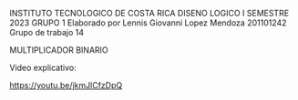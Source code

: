 INSTITUTO TECNOLOGICO DE COSTA RICA
DISENO LOGICO I SEMESTRE 2023 GRUPO 1
Elaborado por Lennis Giovanni Lopez Mendoza
201101242
Grupo de trabajo 14

MULTIPLICADOR BINARIO

Video explicativo:

https://youtu.be/jkmJlCfzDpQ

